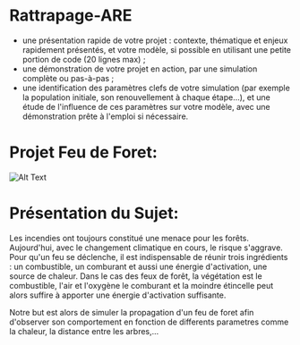 # Rattrapage-ARE

- une présentation rapide de votre projet : contexte, thématique et 
enjeux rapidement présentés, et votre modèle, si possible en utilisant 
une petite portion de code (20 lignes max) ;
- une démonstration de votre projet en action, par une simulation 
complète ou pas-à-pas ;
- une identification des paramètres clefs de votre simulation (par 
exemple la population initiale, son renouvellement à chaque étape…), et 
une étude de l'influence de ces paramètres sur votre modèle, avec une 
démonstration prête à l'emploi si nécessaire.

# Projet Feu de Foret:

![Alt Text](https://wallpapercave.com/wp/cvoz2gS.jpg)
# Présentation  du Sujet:

Les incendies ont toujours constitué une menace pour les forêts. Aujourd'hui, avec le changement climatique en cours, le risque s'aggrave. Pour qu'un feu se déclenche, il est indispensable de réunir trois ingrédients : un combustible, un comburant et aussi une énergie d'activation, une source de chaleur. Dans le cas des feux de forêt, la végétation est le combustible, l'air et l'oxygène le comburant et la moindre étincelle peut alors suffire à apporter une énergie d'activation suffisante. 

Notre but est alors de simuler la propagation d'un feu de foret afin d'observer son comportement en fonction de differents parametres comme la chaleur, la distance entre les arbres,...
